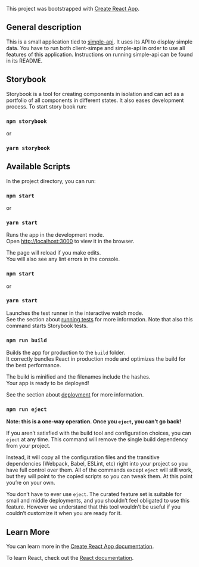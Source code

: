 This project was bootstrapped with [Create React App](https://github.com/facebook/create-react-app).

## General description

This is a small application tied to [simple-api](https://github.com/szpone/simple-api). It uses its API to display
simple data. You have to run both client-simpe and simple-api in
order to use all features of this application. Instructions on running simple-api can be found in its README.

## Storybook

Storybook is a tool for creating components in isolation and can act as a portfolio of all components in
different states. It also eases development process. To start story book run:

### `npm storybook`
or
### `yarn storybook`


## Available Scripts

In the project directory, you can run:

### `npm start` 
or
### `yarn start`

Runs the app in the development mode.<br>
Open [http://localhost:3000](http://localhost:3000) to view it in the browser.

The page will reload if you make edits.<br>
You will also see any lint errors in the console.

### `npm start` 
or
### `yarn start`



Launches the test runner in the interactive watch mode.<br>
See the section about [running tests](https://facebook.github.io/create-react-app/docs/running-tests) for more information.
Note that also this command starts Storybook tests.


### `npm run build`

Builds the app for production to the `build` folder.<br>
It correctly bundles React in production mode and optimizes the build for the best performance.

The build is minified and the filenames include the hashes.<br>
Your app is ready to be deployed!

See the section about [deployment](https://facebook.github.io/create-react-app/docs/deployment) for more information.

### `npm run eject`

**Note: this is a one-way operation. Once you `eject`, you can’t go back!**

If you aren’t satisfied with the build tool and configuration choices, you can `eject` at any time. This command will remove the single build dependency from your project.

Instead, it will copy all the configuration files and the transitive dependencies (Webpack, Babel, ESLint, etc) right into your project so you have full control over them. All of the commands except `eject` will still work, but they will point to the copied scripts so you can tweak them. At this point you’re on your own.

You don’t have to ever use `eject`. The curated feature set is suitable for small and middle deployments, and you shouldn’t feel obligated to use this feature. However we understand that this tool wouldn’t be useful if you couldn’t customize it when you are ready for it.

## Learn More

You can learn more in the [Create React App documentation](https://facebook.github.io/create-react-app/docs/getting-started).

To learn React, check out the [React documentation](https://reactjs.org/).
